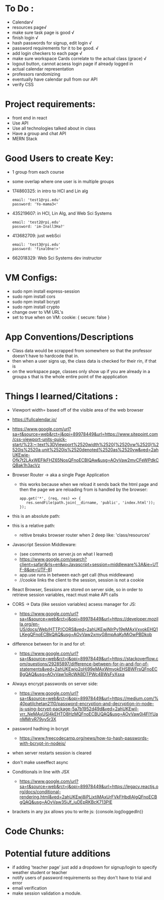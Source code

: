 # To Do  :
   - Calendar√
   - resources page√
   - make sure task page is good √
   - finish login √
   - hash passwords for signup, edit login √
   - password requirements for it to be good.  √
   - add login checkers to each page  √
   - make sure workspace Cards correlate to the actual class (grace) √
   - logout button, cannot acsess login page if already logged in
   - actual calendar representation 
   - professors randomizing 
   - eventually have calendar pull from our API 
   - verify CSS 



# Project requirements: 
   - front end in react
   - Use API
   - Use all technologies talked about in class
   - Have a group and chat API 
   - MERN Stack 
   
# Good Users to create Key: 
   - 1 group from each course 
   - some overlap where one user is in multiple groups 

   - 174860325: in intro to HCI and Lin alg
      ```
      email: 'test1@rpi.edu'
      password: 'Yo-mama3<'
      ```
   - 435219607: in HCI, Lin Alg, and Web Sci Systems 
      ```
      email: 'test2@rpi.edu'
      password: 'im-Inall3Ha?'
      ```
   - 413682709: just webSci
      ```
      email: 'test3@rpi.edu'
      password: 'final0ne!>'
      ```
   
   - 662018329: Web Sci Systems dev instructor 

   


# VM Configs: 
   - sudo npm install express-session
   - sudo npm install cors
   - sudo npm install bcrypt
   - sudo npm install crypto
   - change over to VM URL's 
   - set to true when on VM: cookie: { secure: false }  

# App Conventions/Descriptions
   - Class data would be scrapped from somewhere so that the professor doesn't have to hardcode that in. 
   - then when a user signs up, the class data is checked for their rin, if that is 
   - on the workspace page, classes only show up if you are already in a groupa s that is the whole entire point of the appplication 

# Things I learned/Citations : 
   - Viewport width= based off of the visible area of the web browser 
   - https://fullcalendar.io/
   - https://www.google.com/url?sa=t&source=web&rct=j&opi=89978449&url=https://www.sitepoint.com/css-viewport-units-quick-start/%23:~:text%3DViewport%2520width%2520(%2520vw%2520)%2520is%2520a,unit%2520is%2520denoted%2520as%2520vw&ved=2ahUKEwie-Ofk7t2LAxWEFlkFHZ65NosQFnoECBIQAw&usg=AOvVaw2mvCFeWPdkCQBak1h3acVz
   - Browser Router -> aka a single Page Application
      - this works because when we reload it sends back the html page and then the page we are reloading from is handled by the browser: 
         ```
         app.get('*', (req, res) => {
            res.sendFile(path.join(__dirname, 'public', 'index.html'));
         });
         ``` 

   - this is an absolute path: <link rel="stylesheet" href="/style.css">
   - this is a relative path: <link rel="stylesheet" href="./style.css">
      - reltive breaks browser router when 2 deep like: 'class/resources' 
   - Javascript Session Middleware: 
      - (see comments on server.js on what I learned)
      - https://www.google.com/search?client=safari&rls=en&q=Javascript+session+middleware%3A&ie=UTF-8&oe=UTF-8]
      - app.use runs in between each get call (thus middleware)
      - //cookie links the client to the session, session is not a cookie
   - React Browser, Sessions are stored on server side, so in order to retrieve session variables, react must make API calls 
   - CORS -> Data (like session variables) acsess manager for JS: 
      - https://www.google.com/url?sa=t&source=web&rct=j&opi=89978449&url=https://developer.mozilla.org/en-US/docs/Web/HTTP/CORS&ved=2ahUKEwjNlrPv19eMAxVxvokEHQ1LKegQFnoECBkQAQ&usg=AOvVaw2xmyG8mpAqKyMiOwPBDkob
   - difference between for in and for of: 
      - https://www.google.com/url?sa=t&source=web&rct=j&opi=89978449&url=https://stackoverflow.com/questions/29285897/difference-between-for-in-and-for-of-statements&ved=2ahUKEwjo2oHj99eMAxWmvokEHSBWFrsQFnoECBgQAQ&usg=AOvVaw1oRcWABDTPWc4BWsFyXsxa
   - Always encrypt passwords on server side: 
      - https://www.google.com/url?sa=t&source=web&rct=j&opi=89978449&url=https://medium.com/%40patilchetan2110/password-encryption-and-decryption-in-node-js-using-bcrypt-package-5a7b1952d49d&ved=2ahUKEwil-vrr_NeMAxUSl4kEHTO8HzMQFnoECBUQAQ&usg=AOvVaw0i4FlYUanMMrvR79yv5r3X
   - password hadhing in bcrypt 
      - https://www.freecodecamp.org/news/how-to-hash-passwords-with-bcrypt-in-nodejs/
   - when server restarts session is cleared 
   - don't make useeffect async 
   - Conditionals in line with JSX 
      - https://www.google.com/url?sa=t&source=web&rct=j&opi=89978449&url=https://legacy.reactjs.org/docs/conditional-rendering.html&ved=2ahUKEwj8iPLjxtiMAxUrFVkFHbdIAlgQFnoECBgQAQ&usg=AOvVaw35iJf_iuDEpRKBcK713PlE
   - brackets in any jsx allows you to write js: {console.log(loggedIn)}
   

# Code Chunks: 



# Potential future additions 

   - if adding 'teacher page' just add a dropdown for signup/login to specify weather student or teacher 
   - notify users of password requirements so they don't have to trial and error
   - email verification 
   - make session validation a module. 